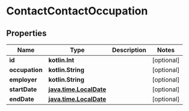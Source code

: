 
# ContactContactOccupation

## Properties
Name | Type | Description | Notes
------------ | ------------- | ------------- | -------------
**id** | **kotlin.Int** |  |  [optional]
**occupation** | **kotlin.String** |  |  [optional]
**employer** | **kotlin.String** |  |  [optional]
**startDate** | [**java.time.LocalDate**](java.time.LocalDate.md) |  |  [optional]
**endDate** | [**java.time.LocalDate**](java.time.LocalDate.md) |  |  [optional]



